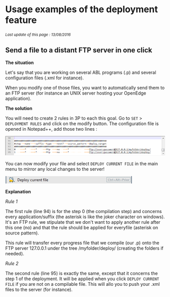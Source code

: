 # Usage examples of the deployment feature #

*<small>Last update of this page : 13/08/2016</small>*

## Send a file to a distant FTP server in one click ##

**The situation**

Let's say that you are working on several ABL programs (.p) and several configuration files (.xml for instance).

When you modify one of those files, you want to automatically send them to an FTP server (for instance an UNIX server hosting your OpenEdge application).

**The solution**

You will need to create 2 rules in 3P to each this goal. Go to `SET` > `DEPLOYMENT RULES` and click on the modify button. The configuration file is opened in Notepad++, add those two lines :

![image](content_images/deploy/example1.png)

You can now modify your file and select `DEPLOY CURRENT FILE` in the main menu to mirror any local changes to the server!

![image](content_images/deploy/deploy_current_file.png)

**Explanation**

*Rule 1*

The first rule (line 94) is for the step 0 (the compilation step) and concerns every application/suffix (the asterisk is like the joker character on windows). It's an FTP rule, we stipulate that we don't want to apply another rule after this one (no) and that the rule should be applied for everyfile (asterisk on source pattern).

This rule will transfer every progress file that we compile (our .p) onto the FTP server 127.0.0.1 under the tree /myfolder/deploy/ (creating the folders if needed).

*Rule 2*

The second rule (line 95) is exactly the same, except that it concerns the step 1 of the deployment. It will be applied when you click `DEPLOY CURRENT FILE` if you are not on a compilable file. This will allo you to push your .xml files to the server (for instance).